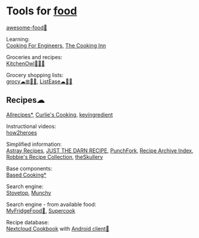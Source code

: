 
# Tools for [food](https://adequate.life/cooking/)

[awesome-food💩](https://github.com/jzarca01/awesome-food)

Learning:  
[Cooking For Engineers](https://www.cookingforengineers.com/),
[The Cooking Inn](https://www.thecookinginn.com/)

Groceries and recipes:  
[KitchenOwl🐧🍎🤖](https://kitchenowl.org/)

Grocery shopping lists:  
[grocy☁⊞🍎🤖](https://grocy.info/),
[ListEase☁🍎🤖](https://www.shoppinglistapp.com/)

## Recipes☁

[Allrecipes*](https://www.allrecipes.com/),
[Curlie's Cooking](https://curlie.org/en/Home/Cooking/),
[keyingredient](https://www.keyingredient.com/)

Instructional videos:  
[how2heroes](http://how2heroes.com/)

Simplified information:  
[Astray Recipes](https://www.astray.com/recipes/),
[JUST THE DARN RECIPE](https://justthedarnrecipe.com/),
[PunchFork](https://www.punchfork.com/),
[Recipe Archive Index](https://www.cs.cmu.edu/~mjw/recipes/),
[Robbie's Recipe Collection](https://recipes.robbiehaf.com/),
[theSkullery](https://theskullery.net/)

Base components:  
[Based Cooking*](https://based.cooking/)

Search engine:  
[Stovetop](https://stovetop.app/),
[Munchy](https://joinmunchy.com/)

Search engine - from available food:  
[MyFridgeFood🤖](https://myfridgefood.com/),
[Supercook](https://www.supercook.com/)

Recipe database:  
[Nextcloud Cookbook](https://apps.nextcloud.com/apps/cookbook) with [Android client🤖](https://lneugebauer.github.io/nextcloud-cookbook/)
